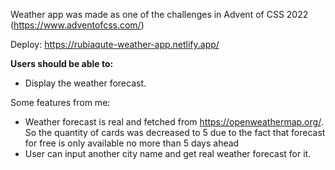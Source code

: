 Weather app was made as one of the challenges in Advent of CSS 2022 (https://www.adventofcss.com/)

Deploy: https://rubiaqute-weather-app.netlify.app/

**Users should be able to:**

- Display the weather forecast.

Some features from me:

- Weather forecast is real and fetched from https://openweathermap.org/. So the quantity of cards was decreased to 5 due to the fact that forecast for free is only available no more than 5 days ahead
- User can input another city name and get real weather forecast for it.